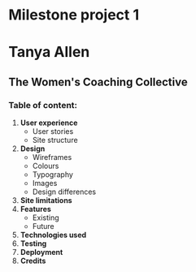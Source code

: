 # Milestone project 1 
# Tanya Allen
## The Women's Coaching Collective
### Table of content:
1. __User experience__
    * User stories
    * Site structure 
2. __Design__ 
    * Wireframes
    * Colours
    * Typography
    * Images
    * Design differences
3. __Site limitations__
4. __Features__
    * Existing
    * Future
5. __Technologies used__
6. __Testing__
7. __Deployment__
8. __Credits__

